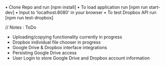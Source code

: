 • Clone Repo and run [npm install]
• To load application run [npm run start-dev]
• Input to 'localhost:8080' in your browser
• To test Dropbox API run [npm run test-dropbox]

// Notes : ToDo
   - Uploading/copying functionality currently in progress
   - Dropbox individual file chooser in progress
   - Google Drive & Dropbox interface integrations
   - Persisting Google Drive access
   - User Login to store Google Drive and Dropbox account information
